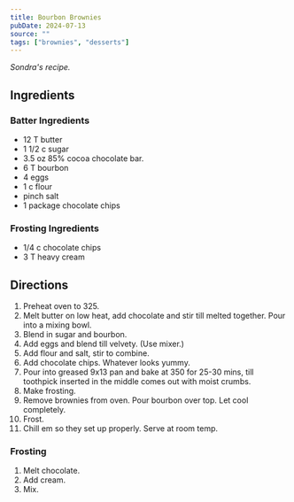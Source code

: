 ```yaml
---
title: Bourbon Brownies
pubDate: 2024-07-13
source: ""
tags: ["brownies", "desserts"]
---
```


*Sondra's recipe.*

## Ingredients

### Batter Ingredients

- 12 T butter
- 1 1/2 c sugar
- 3.5 oz 85% cocoa chocolate bar.
- 6 T bourbon
- 4 eggs
- 1 c flour
- pinch salt
- 1 package chocolate chips

### Frosting Ingredients

- 1/4 c chocolate chips
- 3 T heavy cream

## Directions

1. Preheat oven to 325.
2. Melt butter on low heat, add chocolate and stir till melted together. Pour into a mixing bowl.
3. Blend in sugar and bourbon.
4. Add eggs and blend till velvety. (Use mixer.)
5. Add flour and salt, stir to combine.
6. Add chocolate chips. Whatever looks yummy.
7. Pour into greased 9x13 pan and bake at 350 for 25-30 mins, till toothpick inserted in the middle comes out with moist crumbs.
8. Make frosting.
9. Remove brownies from oven. Pour bourbon over top. Let cool completely.
10. Frost.
11. Chill em so they set up properly. Serve at room temp.

### Frosting

1. Melt chocolate.
2. Add cream.
3. Mix.
